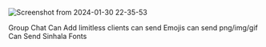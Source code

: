 ![Screenshot from 2024-01-30 22-35-53](https://github.com/danukarangith/Chat-Application/assets/139870081/3f26eb9b-6a7e-4987-9f91-dff05ea170b9)  


Group Chat Can Add limitless clients
can send Emojis
can send png/img/gif
Can Send Sinhala Fonts
